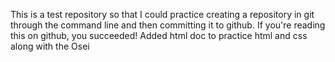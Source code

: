 This is a test repository so that I could practice creating a repository in git through the command line and then committing it to github. If you're reading this on github, you succeeded!
Added html doc to practice html and css along with the Osei